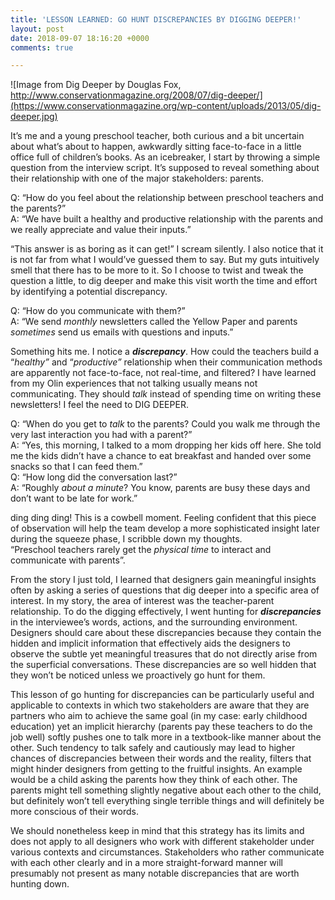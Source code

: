 ```yaml
---
title: 'LESSON LEARNED: GO HUNT DISCREPANCIES BY DIGGING DEEPER!'
layout: post
date: 2018-09-07 18:16:20 +0000
comments: true

---
```

![Image from Dig Deeper by Douglas Fox, http://www.conservationmagazine.org/2008/07/dig-deeper/](https://www.conservationmagazine.org/wp-content/uploads/2013/05/dig-deeper.jpg)

It’s me and a young preschool teacher, both curious and a bit uncertain about what’s about to happen, awkwardly sitting face-to-face in a little office full of children’s books. As an icebreaker, I start by throwing a simple question from the interview script. It’s supposed to reveal something about their relationship with one of the major stakeholders: parents.  
   
 Q: “How do you feel about the relationship between preschool teachers and the parents?”  
 A: “We have built a healthy and productive relationship with the parents and we really appreciate and value their inputs.”  
   
 “This answer is as boring as it can get!” I scream silently. I also notice that it is not far from what I would’ve guessed them to say. But my guts intuitively smell that there has to be more to it. So I choose to twist and tweak the question a little, to dig deeper and make this visit worth the time and effort by identifying a potential discrepancy.  
   
 Q: “How do you communicate with them?”  
 A: “We send _monthly_ newsletters called the Yellow Paper and parents _sometimes_ send us emails with questions and inputs.”

Something hits me. I notice a **_discrepancy_**. How could the teachers build a “_healthy”_ and “_productive”_ relationship when their communication methods are apparently not face-to-face, not real-time, and filtered? I have learned from my Olin experiences that not talking usually means not communicating. They should _talk_ instead of spending time on writing these newsletters! I feel the need to DIG DEEPER.

Q: “When do you get to _talk_ to the parents? Could you walk me through the very last interaction you had with a parent?”  
 A: “Yes, this morning, I talked to a mom dropping her kids off here. She told me the kids didn’t have a chance to eat breakfast and handed over some snacks so that I can feed them.”  
 Q: “How long did the conversation last?”  
 A: “Roughly _about a minute_? You know, parents are busy these days and don’t want to be late for work.”  
   
 ding ding ding! This is a cowbell moment. Feeling confident that this piece of observation will help the team develop a more sophisticated insight later during the squeeze phase, I scribble down my thoughts.   
 “Preschool teachers rarely get the _physical time_ to interact and communicate with parents”.

From the story I just told, I learned that designers gain meaningful insights often by asking a series of questions that dig deeper into a specific area of interest. In my story, the area of interest was the teacher-parent relationship. To do the digging effectively, I went hunting for **_discrepancies_** in the interviewee’s words, actions, and the surrounding environment. Designers should care about these discrepancies because they contain the hidden and implicit information that effectively aids the designers to observe the subtle yet meaningful treasures that do not directly arise from the superficial conversations. These discrepancies are so well hidden that they won’t be noticed unless we proactively go hunt for them.

This lesson of go hunting for discrepancies can be particularly useful and applicable to contexts in which two stakeholders are aware that they are partners who aim to achieve the same goal (in my case: early childhood education) yet an implicit hierarchy (parents pay these teachers to do the job well) softly pushes one to talk more in a textbook-like manner about the other. Such tendency to talk safely and cautiously may lead to higher chances of discrepancies between their words and the reality, filters that might hinder designers from getting to the fruitful insights. An example would be a child asking the parents how they think of each other. The parents might tell something slightly negative about each other to the child, but definitely won’t tell everything single terrible things and will definitely be more conscious of their words.  
   
 We should nonetheless keep in mind that this strategy has its limits and does not apply to all designers who work with different stakeholder under various contexts and circumstances. Stakeholders who rather communicate with each other clearly and in a more straight-forward manner will presumably not present as many notable discrepancies that are worth hunting down. 